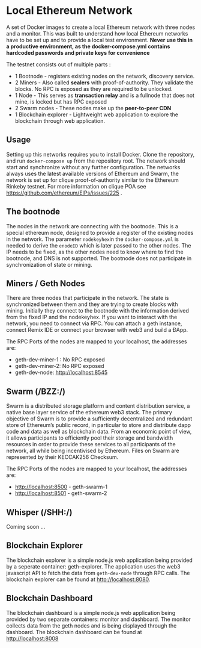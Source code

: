 # Local Ethereum Network
A set of Docker images to create a local Ethereum network with three nodes and a monitor. This was built to understand how local Ethereum networks have to be set up and to provide a local test environment. **Never use this in a productive environment, as the docker-compose.yml contains hardcoded passwords and private keys for convenience**

The testnet consists out of multiple parts :
* 1 Bootnode - registers existing nodes on the network, discovery service.
* 2 Miners - Also called **sealers** with proof-of-authority. They validate the blocks. No RPC is exposed as they are required to be unlocked.
* 1 Node - This serves as **transaction relay** and is a fullnode that does not mine, is locked but has RPC exposed
* 2 Swarm nodes - These nodes make up the **peer-to-peer CDN**
* 1 Blockchain explorer - Lightweight web application to explore the blockchain through web application.

## Usage
Setting up this networks requires you to install Docker. Clone the repository, and run `docker-compose up` from the repository root. The network should start and synchronize without any further configuration. The networks always uses the latest available versions of Ethereum and Swarm, the network is set up for clique proof-of-authority similar to the Ethereum Rinkeby testnet. For more information on clique POA see https://github.com/ethereum/EIPs/issues/225 .

## The bootnode
The nodes in the network are connecting with the bootnode. This is a special ethereum node, designed to provide a register of the existing nodes in the network. The parameter `nodekeyhex`in the `docker-compose.yml` is needed to derive the `enodeID` which is later passed to the other nodes. The IP needs to be fixed, as the other nodes need to know where to find the bootnode, and DNS is not supported. The bootnode does not participate in synchronization of state or mining.

## Miners / Geth Nodes
There are three nodes that participate in the network. The state is synchronized between them and they are trying to create blocks with mining. Initially they connect to the bootnode with the information derived from the fixed IP and the nodekeyhex. If you want to interact with the network, you need to connect via RPC. You can attach a geth instance, connect Remix IDE or connect your browser with web3 and build a ÐApp.

The RPC Ports of the nodes are mapped to your localhost, the addresses are:

* geth-dev-miner-1 : No RPC exposed
* geth-dev-miner-2: No RPC exposed
* geth-dev-node: [http://localhost:8545](http://localhost:8545)

## Swarm (/BZZ:/)
Swarm is a distributed storage platform and content distribution service, a native base layer service of the ethereum web3 stack. The primary objective of Swarm is to provide a sufficiently decentralized and redundant store of Ethereum’s public record, in particular to store and distribute dapp code and data as well as blockchain data. From an economic point of view, it allows participants to efficiently pool their storage and bandwidth resources in order to provide these services to all participants of the network, all while being incentivised by Ethereum. Files on Swarm are represented by their KECCAK256 Checksum.

The RPC Ports of the nodes are mapped to your localhost, the addresses are:

* [http://localhost:8500](http://localhost:8500) - geth-swarm-1
* [http://localhost:8501](http://localhost:8501) - geth-swarm-2

## Whisper (/SHH:/)
Coming soon ...

## Blockchain Explorer
The blockchain explorer is a simple node.js web application being provided by a seperate container: geth-explorer. The application uses the web3 javascript API to fetch the data from `geth-dev-node` through RPC calls. The blockchain explorer can be found at [http://localhost:8080](http://localhost:8080).

## Blockchain Dashboard
The blockchain dashboard is a simple node.js web application being provided by two separate containers: monitor and dashboard. The monitor collects data from the geth nodes and is being displayed through the dashboard. The blockchain dashboard can be found at [http://localhost:8008](http://localhost:8008)
